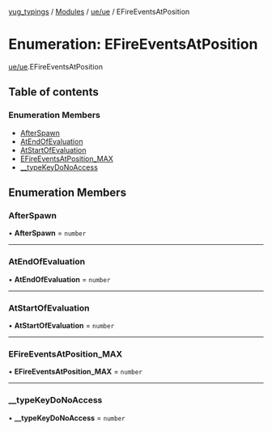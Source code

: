 [yug_typings](../README.md) / [Modules](../modules.md) / [ue/ue](../modules/ue_ue.md) / EFireEventsAtPosition

# Enumeration: EFireEventsAtPosition

[ue/ue](../modules/ue_ue.md).EFireEventsAtPosition

## Table of contents

### Enumeration Members

- [AfterSpawn](ue_ue.EFireEventsAtPosition.md#afterspawn)
- [AtEndOfEvaluation](ue_ue.EFireEventsAtPosition.md#atendofevaluation)
- [AtStartOfEvaluation](ue_ue.EFireEventsAtPosition.md#atstartofevaluation)
- [EFireEventsAtPosition\_MAX](ue_ue.EFireEventsAtPosition.md#efireeventsatposition_max)
- [\_\_typeKeyDoNoAccess](ue_ue.EFireEventsAtPosition.md#__typekeydonoaccess)

## Enumeration Members

### AfterSpawn

• **AfterSpawn** = `number`

___

### AtEndOfEvaluation

• **AtEndOfEvaluation** = `number`

___

### AtStartOfEvaluation

• **AtStartOfEvaluation** = `number`

___

### EFireEventsAtPosition\_MAX

• **EFireEventsAtPosition\_MAX** = `number`

___

### \_\_typeKeyDoNoAccess

• **\_\_typeKeyDoNoAccess** = `number`
